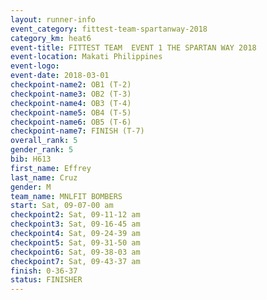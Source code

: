 ```yaml
---
layout: runner-info 
event_category: fittest-team-spartanway-2018 
category_km: heat6 
event-title: FITTEST TEAM  EVENT 1 THE SPARTAN WAY 2018 
event-location: Makati Philippines 
event-logo: 
event-date: 2018-03-01 
checkpoint-name2: OB1 (T-2) 
checkpoint-name3: OB2 (T-3) 
checkpoint-name4: OB3 (T-4) 
checkpoint-name5: OB4 (T-5) 
checkpoint-name6: OB5 (T-6) 
checkpoint-name7: FINISH (T-7) 
overall_rank: 5
gender_rank: 5
bib: H613
first_name: Effrey
last_name: Cruz
gender: M
team_name: MNLFIT BOMBERS
start: Sat, 09-07-00 am
checkpoint2: Sat, 09-11-12 am
checkpoint3: Sat, 09-16-45 am
checkpoint4: Sat, 09-24-39 am
checkpoint5: Sat, 09-31-50 am
checkpoint6: Sat, 09-38-03 am
checkpoint7: Sat, 09-43-37 am
finish: 0-36-37
status: FINISHER
---
```

